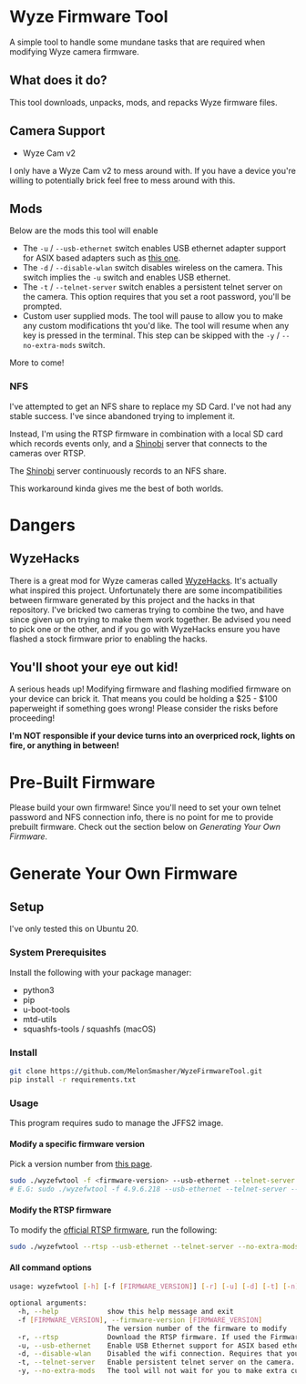 # Wyze Firmware Tool

A simple tool to handle some mundane tasks that are required when modifying Wyze camera firmware.

## What does it do?

This tool downloads, unpacks, mods, and repacks Wyze firmware files.

## Camera Support

* Wyze Cam v2

I only have a Wyze Cam v2 to mess around with. If you have a device you're willing to potentially brick feel free to
mess around with this.

## Mods

Below are the mods this tool will enable

* The `-u` / `--usb-ethernet` switch enables USB ethernet adapter support for ASIX based adapters such
  as [this one](https://www.amazon.com/gp/product/B0863YJB8W/).
* The `-d` / `--disable-wlan` switch disables wireless on the camera. This switch implies the `-u` switch and enables
  USB ethernet.
* The `-t` / `--telnet-server` switch enables a persistent telnet server on the camera. This option requires that you
  set a root password, you'll be prompted.
* Custom user supplied mods. The tool will pause to allow you to make any custom modifications tht you'd like. The tool
  will resume when any key is pressed in the terminal. This step can be skipped with the `-y` / `--no-extra-mods`
  switch.

More to come!

### NFS

I've attempted to get an NFS share to replace my SD Card. I've not had any stable success. I've since abandoned trying
to implement it.

Instead, I'm using the RTSP firmware in combination with a local SD card which records events only, and
a [Shinobi](https://shinobi.video/) server that connects to the cameras over RTSP.

The [Shinobi](https://shinobi.video/) server continuously records to an NFS share.

This workaround kinda gives me the best of both worlds.

# Dangers

## WyzeHacks

There is a great mod for Wyze cameras called [WyzeHacks](https://github.com/HclX/WyzeHacks). It's actually what inspired
this project. Unfortunately there are some incompatibilities between firmware generated by this project and the hacks in
that repository. I've bricked two cameras trying to combine the two, and have since given up on trying to make them work
together. Be advised you need to pick one or the other, and if you go with WyzeHacks ensure you have flashed a stock
firmware prior to enabling the hacks.

## You'll shoot your eye out kid!

A serious heads up! Modifying firmware and flashing modified firmware on your device can brick it. That means you could
be holding a $25 - $100 paperweight if something goes wrong!
Please consider the risks before proceeding!

**I'm NOT responsible if your device turns into an overpriced rock, lights on fire, or anything in between!**

# Pre-Built Firmware

Please build your own firmware! Since you'll need to set your own telnet password and NFS connection info, there is no
point for me to provide prebuilt firmware. Check out the section below on *Generating Your Own Firmware*.

# Generate Your Own Firmware

## Setup

I've only tested this on Ubuntu 20.

### System Prerequisites

Install the following with your package manager:

* python3
* pip
* u-boot-tools
* mtd-utils
* squashfs-tools / squashfs (macOS)

### Install

```bash
git clone https://github.com/MelonSmasher/WyzeFirmwareTool.git
pip install -r requirements.txt
```

### Usage

This program requires sudo to manage the JFFS2 image.

#### Modify a specific firmware version

Pick a version number
from [this page](https://wyzelabs.zendesk.com/hc/en-us/articles/360024852172-Release-Notes-Firmware).

```bash
sudo ./wyzefwtool -f <firmware-version> --usb-ethernet --telnet-server --no-extra-mods
# E.G: sudo ./wyzefwtool -f 4.9.6.218 --usb-ethernet --telnet-server --no-extra-mods
```

#### Modify the RTSP firmware

To modify the [official RTSP firmware](https://wyzelabs.zendesk.com/hc/en-us/articles/360026245231-Wyze-Cam-RTSP), run
the following:

```bash
sudo ./wyzefwtool --rtsp --usb-ethernet --telnet-server --no-extra-mods
```

#### All command options

```bash
usage: wyzefwtool [-h] [-f [FIRMWARE_VERSION]] [-r] [-u] [-d] [-t] [-n] [-y]

optional arguments:
  -h, --help            show this help message and exit
  -f [FIRMWARE_VERSION], --firmware-version [FIRMWARE_VERSION]
                        The version number of the firmware to modify
  -r, --rtsp            Download the RTSP firmware. If used the Firmware Version argument is ignored.
  -u, --usb-ethernet    Enable USB Ethernet support for ASIX based ethernet adapters.
  -d, --disable-wlan    Disabled the wifi connection. Requires that you enable USB ethernet support.
  -t, --telnet-server   Enable persistent telnet server on the camera. Requires that you set a root password.
  -y, --no-extra-mods   The tool will not wait for you to make extra custom modifications.
```
